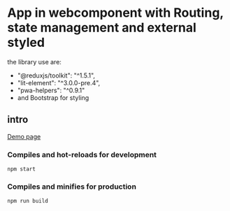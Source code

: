 # App in webcomponent with Routing, state management and external styled
the library use are:
*   "@reduxjs/toolkit": "^1.5.1",
*   "lit-element": "^3.0.0-pre.4",
*   "pwa-helpers": "^0.9.1"
*    and Bootstrap for styling
## intro
[Demo page](https://ianes1978.github.io/webcomponent-app-starter/)


### Compiles and hot-reloads for development
```
npm start
```

### Compiles and minifies for production
```
npm run build
```

